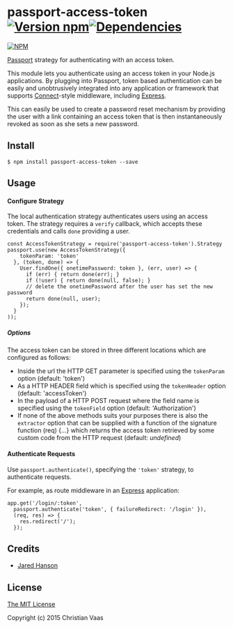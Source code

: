 # passport-access-token [![Version npm](https://img.shields.io/npm/v/passport-access-token.svg?style=flat-square)](https://www.npmjs.com/package/passport-access-token)[![Dependencies](https://img.shields.io/david/auspexeu/passport-access-token.svg?style=flat-square)](https://david-dm.org/auspexeu/passport-access-token)

[![NPM](https://nodei.co/npm/passport-access-token.png?downloads=true&stars=true)](https://nodei.co/npm/passport-access-token/)

[Passport](http://passportjs.org/) strategy for authenticating with an access token.

This module lets you authenticate using an access token in your Node.js applications. By plugging into Passport, token based authentication can be easily and unobtrusively integrated into any application or framework that supports
[Connect](http://www.senchalabs.org/connect/)-style middleware, including
[Express](http://expressjs.com/).

This can easily be used to create a password reset mechanism by providing the user with a link containing an access token that is then instantaneously revoked as soon as she sets a new password.

## Install

    $ npm install passport-access-token --save

## Usage

#### Configure Strategy

The local authentication strategy authenticates users using an access token. The strategy requires a `verify` callback, which accepts these
credentials and calls `done` providing a user.

    const AccessTokenStrategy = require('passport-access-token').Strategy
    passport.use(new AccessTokenStrategy({
        tokenParam: 'token'
      }, (token, done) => {
        User.findOne({ onetimePassword: token }, (err, user) => {
          if (err) { return done(err); }
          if (!user) { return done(null, false); }
          // delete the onetimePassword after the user has set the new password
          return done(null, user);
        });
      }
    ));

##### Options

The access token can be stored in three different locations which are configured as follows:

* Inside the url the HTTP GET parameter is specified using the `tokenParam` option (default: 'token')
* As a HTTP HEADER field which is specified using the `tokenHeader` option (default: 'accessToken')
* In the payload of a HTTP POST request where the field name is specified using the `tokenField` option (default: 'Authorization')
* If none of the above methods suits your purposes there is also the `extractor` option that can be supplied with a function of the signature 
function (req) {...} which returns the access token retrieved by some custom code from the HTTP request (default: *undefined*)

#### Authenticate Requests

Use `passport.authenticate()`, specifying the `'token'` strategy, to
authenticate requests.

For example, as route middleware in an [Express](http://expressjs.com/)
application:

    app.get('/login/:token', 
      passport.authenticate('token', { failureRedirect: '/login' }),
      (req, res) => {
        res.redirect('/');
      });

## Credits

  - [Jared Hanson](http://github.com/jaredhanson)

## License

[The MIT License](http://opensource.org/licenses/MIT)

Copyright (c) 2015 Christian Vaas
